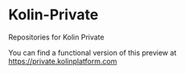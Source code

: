 # Kolin-Private
Repositories for Kolin Private

You can find a functional version of this preview at https://private.kolinplatform.com
